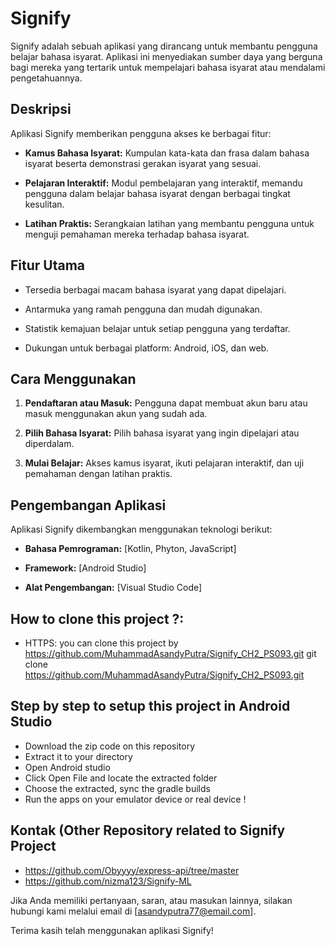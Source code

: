 # Signify

Signify adalah sebuah aplikasi yang dirancang untuk membantu pengguna belajar bahasa isyarat. Aplikasi ini menyediakan sumber daya yang berguna bagi mereka yang tertarik untuk mempelajari bahasa isyarat atau mendalami pengetahuannya.

## Deskripsi

Aplikasi Signify memberikan pengguna akses ke berbagai fitur:

- **Kamus Bahasa Isyarat:** Kumpulan kata-kata dan frasa dalam bahasa isyarat beserta demonstrasi gerakan isyarat yang sesuai.
  
- **Pelajaran Interaktif:** Modul pembelajaran yang interaktif, memandu pengguna dalam belajar bahasa isyarat dengan berbagai tingkat kesulitan.
  
- **Latihan Praktis:** Serangkaian latihan yang membantu pengguna untuk menguji pemahaman mereka terhadap bahasa isyarat.

## Fitur Utama

- Tersedia berbagai macam bahasa isyarat yang dapat dipelajari.
  
- Antarmuka yang ramah pengguna dan mudah digunakan.
  
- Statistik kemajuan belajar untuk setiap pengguna yang terdaftar.
  
- Dukungan untuk berbagai platform: Android, iOS, dan web.

## Cara Menggunakan

1. **Pendaftaran atau Masuk:** Pengguna dapat membuat akun baru atau masuk menggunakan akun yang sudah ada.
  
2. **Pilih Bahasa Isyarat:** Pilih bahasa isyarat yang ingin dipelajari atau diperdalam.
  
3. **Mulai Belajar:** Akses kamus isyarat, ikuti pelajaran interaktif, dan uji pemahaman dengan latihan praktis.

## Pengembangan Aplikasi

Aplikasi Signify dikembangkan menggunakan teknologi berikut:

- **Bahasa Pemrograman:** [Kotlin, Phyton, JavaScript]
  
- **Framework:** [Android Studio]
  
- **Alat Pengembangan:** [Visual Studio Code]

## How to clone this project ?: 
- HTTPS: you can clone this project by https://github.com/MuhammadAsandyPutra/Signify_CH2_PS093.git
  git clone https://github.com/MuhammadAsandyPutra/Signify_CH2_PS093.git

## Step by step to setup this project in Android Studio
- Download the zip code on this repository
- Extract it to your directory
- Open Android studio
- Click Open File and locate the extracted folder
- Choose the extracted, sync the gradle builds
- Run the apps on your emulator device or real device !

## Kontak (Other Repository related to Signify Project

- https://github.com/Obyyyy/express-api/tree/master
- https://github.com/nizma123/Signify-ML

Jika Anda memiliki pertanyaan, saran, atau masukan lainnya, silakan hubungi kami melalui email di [asandyputra77@email.com].

Terima kasih telah menggunakan aplikasi Signify!
